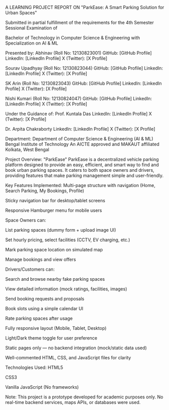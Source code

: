 A LEARNING PROJECT REPORT ON
"ParkEase: A Smart Parking Solution for Urban Spaces"

Submitted in partial fulfillment of the requirements for the
4th Semester Sessional Examination of

Bachelor of Technology
in
Computer Science & Engineering
with Specialization on AI & ML

Presented by:
Abhinav (Roll No: 12130823001)
GitHub: [GitHub Profile]
LinkedIn: [LinkedIn Profile]
X (Twitter): [X Profile]

Sourav Upadhyay (Roll No: 12130823044)
GitHub: [GitHub Profile]
LinkedIn: [LinkedIn Profile]
X (Twitter): [X Profile]

SK Arin (Roll No: 12130823043)
GitHub: [GitHub Profile]
LinkedIn: [LinkedIn Profile]
X (Twitter): [X Profile]

Nishi Kumari (Roll No: 12130824047)
GitHub: [GitHub Profile]
LinkedIn: [LinkedIn Profile]
X (Twitter): [X Profile]

Under the Guidance of:
Prof. Kuntala Das
LinkedIn: [LinkedIn Profile]
X (Twitter): [X Profile]

Dr. Arpita Chakraborty
LinkedIn: [LinkedIn Profile]
X (Twitter): [X Profile]

Department:
Department of Computer Science & Engineering (AI & ML)
Bengal Institute of Technology
An AICTE approved and MAKAUT affiliated
Kolkata, West Bengal

Project Overview: "ParkEase"
ParkEase is a decentralized vehicle parking platform designed to provide an easy, efficient, and smart way to find and book urban parking spaces. It caters to both space owners and drivers, providing features that make parking management simple and user-friendly.

Key Features Implemented:
Multi-page structure with navigation (Home, Search Parking, My Bookings, Profile)

Sticky navigation bar for desktop/tablet screens

Responsive Hamburger menu for mobile users

Space Owners can:

List parking spaces (dummy form + upload image UI)

Set hourly pricing, select facilities (CCTV, EV charging, etc.)

Mark parking space location on simulated map

Manage bookings and view offers

Drivers/Customers can:

Search and browse nearby fake parking spaces

View detailed information (mock ratings, facilities, images)

Send booking requests and proposals

Book slots using a simple calendar UI

Rate parking spaces after usage

Fully responsive layout (Mobile, Tablet, Desktop)

Light/Dark theme toggle for user preference

Static pages only — no backend integration (mock/static data used)

Well-commented HTML, CSS, and JavaScript files for clarity

Technologies Used:
HTML5

CSS3

Vanilla JavaScript (No frameworks)

Note:
This project is a prototype developed for academic purposes only.
No real-time backend services, maps APIs, or databases were used.


